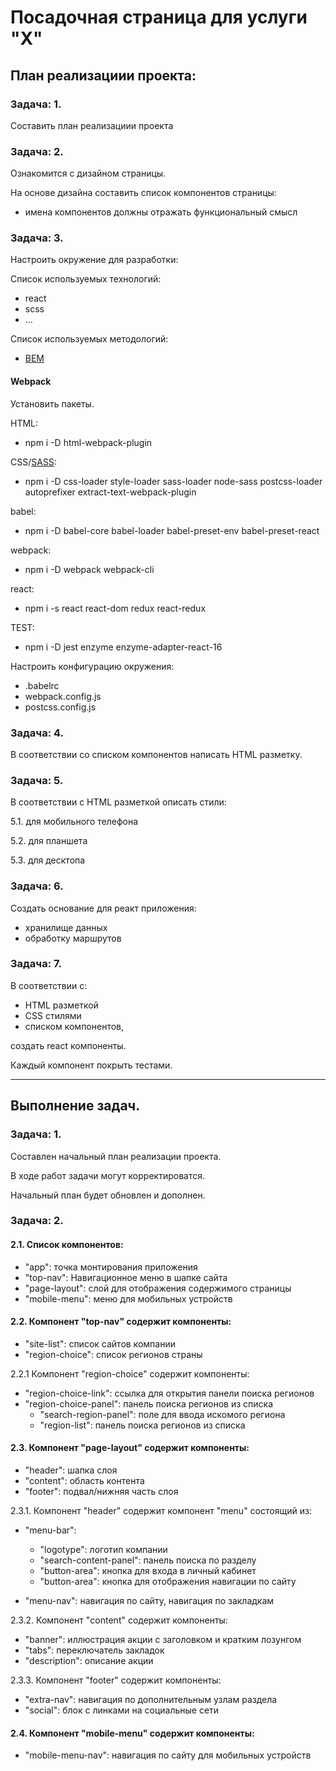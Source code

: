 # Посадочная страница для услуги "X"
## План реализациии проекта:

### Задача: 1.

Составить план реализациии проекта

### Задача: 2.

Ознакомится с дизайном страницы.

На основе дизайна составить список компонентов страницы:
- имена компонентов должны отражать функциональный смысл

### Задача: 3.

Настроить окружение для разработки:

Список используемых технологий:

- react
- scss
- ...

Список используемых методологий:

- [BEM](http://getbem.com/naming/)

#### Webpack

Установить пакеты.

HTML:

- npm i -D html-webpack-plugin

CSS/[SASS](https://github.com/webpack-contrib/sass-loader):

- npm i -D css-loader style-loader sass-loader node-sass postcss-loader autoprefixer extract-text-webpack-plugin


babel:

- npm i -D babel-core babel-loader babel-preset-env babel-preset-react


webpack:

- npm i -D webpack webpack-cli

react:

- npm i -s react react-dom redux react-redux

TEST:

- npm i -D jest enzyme enzyme-adapter-react-16

Настроить конфигурацию окружения:
- .babelrc
- webpack.config.js
- postcss.config.js

### Задача: 4.

В соответствии со списком компонентов написать HTML разметку.

### Задача: 5.

В соответствии с HTML разметкой описать стили:

5.1. для мобильного телефона

5.2. для планшета

5.3. для десктопа

### Задача: 6.

Создать основание для реакт приложения:

 - хранилище данных
 - обработку маршрутов

### Задача: 7.

В соответствии с:

 - HTML разметкой
 - CSS стилями
 - списком компонентов,

создать react компоненты.

Каждый компонент покрыть тестами.

****

## Выполнение задач.

### Задача: 1.

Составлен начальный план реализации проекта.

В ходе работ задачи могут корректироватся.

Начальный план будет обновлен и дополнен.

### Задача: 2.

#### 2.1. Список компонентов:

- "app": точка монтирования приложения
- "top-nav": Навигационное меню в шапке сайта
- "page-layout": слой для отображения содержимого страницы
- "mobile-menu": меню для мобильных устройств

#### 2.2. Компонент "top-nav" содержит компоненты:

- "site-list": список сайтов компании
- "region-choice": список регионов страны

2.2.1 Компонент "region-choice" содержит компоненты:

- "region-choice-link": ссылка для открытия панели поиска регионов
- "region-choice-panel": панель поиска регионов из списка
    - "search-region-panel": поле для ввода искомого региона
    - "region-list": панель поиска регионов из списка


#### 2.3. Компонент "page-layout" содержит компоненты:

- "header": шапка слоя
- "content": область контента
- "footer": подвал/нижняя часть слоя

2.3.1. Компонент "header" содержит компонент "menu" состоящий из:

- "menu-bar":
    - "logotype": логотип компании
    - "search-content-panel": панель поиска по разделу
    - "button-area": кнопка для входа в личный кабинет
    - "button-area": кнопка для отображения навигации по сайту

- "menu-nav": навигация по сайту, навигация по закладкам

2.3.2. Компонент "content" содержит компоненты:

- "banner": иллюстрация акции с заголовком и кратким лозунгом
- "tabs": переключатель закладок
- "description": описание акции

2.3.3. Компонент "footer" содержит компоненты:

- "extra-nav": навигация по дополнительным узлам раздела
- "social": блок с линками на социальные сети


#### 2.4. Компонент "mobile-menu" содержит компоненты:

- "mobile-menu-nav": навигация по сайту для мобильных устройств
